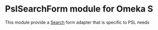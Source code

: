 # PslSearchForm module for Omeka S

This module provide a [Search](https://github.com/biblibre/omeka-s-module-Search)
form adapter that is specific to PSL needs
